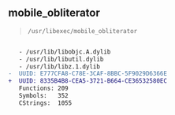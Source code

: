 ## mobile_obliterator

> `/usr/libexec/mobile_obliterator`

```diff

   - /usr/lib/libobjc.A.dylib
   - /usr/lib/libutil.dylib
   - /usr/lib/libz.1.dylib
-  UUID: E777CFA8-C78E-3CAF-8BBC-5F9029D6366E
+  UUID: 8335B4B8-CEA5-3721-B664-CE36532580EC
   Functions: 209
   Symbols:   352
   CStrings:  1055

```
